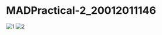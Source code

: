# MADPractical-2_20012011146

![1](https://user-images.githubusercontent.com/112237821/187033615-47dea56e-1c24-438d-9f01-2403b7802c42.jpg)
![2](https://user-images.githubusercontent.com/112237821/187036345-1cf81830-141b-42ff-9853-371b2ce5d086.jpg)

